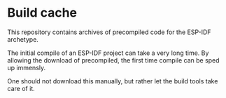 # Build cache
This repository contains archives of precompiled code for the ESP-IDF archetype.

The initial compile of an ESP-IDF project can take a very long time.
By allowing the download of precompiled, the first time compile can be sped up immensly.

One should not download this manually, but rather let the build tools take care of it.
